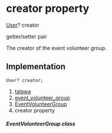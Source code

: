 
<div>

# creator property

</div>


[User](../../models_user_user_info/User-class.html)? creator


getter/setter pair




The creator of the event volunteer group.



## Implementation

``` language-dart
User? creator;
```







1.  [talawa](../../index.html)
2.  [event_volunteer_group](../../models_events_event_volunteer_group/)
3.  [EventVolunteerGroup](../../models_events_event_volunteer_group/EventVolunteerGroup-class.html)
4.  creator property

##### EventVolunteerGroup class







